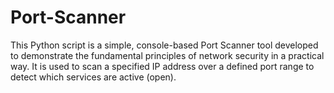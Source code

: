 # Port-Scanner
This Python script is a simple, console-based Port Scanner tool developed to demonstrate the fundamental principles of network security in a practical way. It is used to scan a specified IP address over a defined port range to detect which services are active (open).
